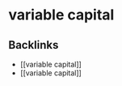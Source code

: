 # variable capital



<a id="org693d81a"></a>

## Backlinks

-   [[variable capital]]
-   [[variable capital]]
